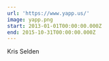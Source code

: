 ```yaml
---
url: 'https://www.yapp.us/'
image: yapp.png
start: 2013-01-01T00:00:00.000Z
end: 2015-10-31T00:00:00.000Z
---
```

Kris Selden